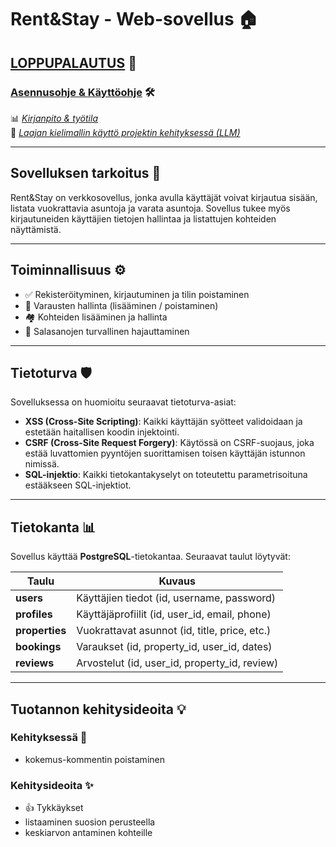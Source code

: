 # Rent&Stay - Web-sovellus 🏠   

## [**LOPPUPALAUTUS**](https://github.com/keranenkirill/TIKAWEBO/releases/tag/LOPPUPALAUTUS) :rocket:
### [**Asennusohje & Käyttöohje**](DOKUMENTAATIO/asennusohje.md) 🛠️

📊 [_Kirjanpito & työtila_](https://trello.com/invite/b/66dd979b69f8fe952329e9df/ATTIdecd3e46f5556f7fad0b770e17d14b7f159592A9/tikawebo)  
🤖 [_Laajan kielimallin käyttö projektin kehityksessä (LLM)_](DOKUMENTAATIO/chatgpt_selvitys.md)

---

## Sovelluksen tarkoitus 🎯
Rent&Stay on verkkosovellus, jonka avulla käyttäjät voivat kirjautua sisään, listata vuokrattavia asuntoja ja varata asuntoja. Sovellus tukee myös kirjautuneiden käyttäjien tietojen hallintaa ja listattujen kohteiden näyttämistä.

---

## Toiminnallisuus ⚙️

- ✅ Rekisteröityminen, kirjautuminen ja tilin poistaminen
- 📝 Varausten hallinta (lisääminen / poistaminen)
- 🏘️ Kohteiden lisääminen ja hallinta
- 🔐 Salasanojen turvallinen hajauttaminen

---

## Tietoturva 🛡️

Sovelluksessa on huomioitu seuraavat tietoturva-asiat:

- **XSS (Cross-Site Scripting)**: Kaikki käyttäjän syötteet validoidaan ja estetään haitallisen koodin injektointi.
- **CSRF (Cross-Site Request Forgery)**: Käytössä on CSRF-suojaus, joka estää luvattomien pyyntöjen suorittamisen toisen käyttäjän istunnon nimissä.
- **SQL-injektio**: Kaikki tietokantakyselyt on toteutettu parametrisoituna estääkseen SQL-injektiot.

---

## Tietokanta 📊

Sovellus käyttää **PostgreSQL**-tietokantaa. Seuraavat taulut löytyvät:

| Taulu         | Kuvaus                                          |
| ------------- | ----------------------------------------------- |
| **users**     | Käyttäjien tiedot (id, username, password)       |
| **profiles**  | Käyttäjäprofiilit (id, user_id, email, phone)    |
| **properties**| Vuokrattavat asunnot (id, title, price, etc.)    |
| **bookings**  | Varaukset (id, property_id, user_id, dates)      |
| **reviews**   | Arvostelut (id, user_id, property_id, review)    |

---

## Tuotannon kehitysideoita 💡

### Kehityksessä 🚧

- kokemus-kommentin poistaminen

### Kehitysideoita ✨

- 👍 Tykkäykset
- listaaminen suosion perusteella
- keskiarvon antaminen kohteille
